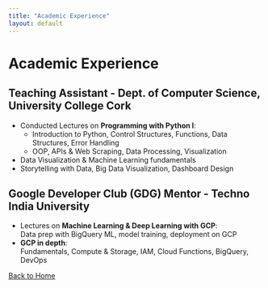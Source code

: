 ```yaml
---
title: "Academic Experience"
layout: default
---
```


# Academic Experience

## Teaching Assistant - Dept. of Computer Science, University College Cork
- Conducted Lectures on **Programming with Python I**:
  - Introduction to Python, Control Structures, Functions, Data Structures, Error Handling
  - OOP, APIs & Web Scraping, Data Processing, Visualization
- Data Visualization & Machine Learning fundamentals
- Storytelling with Data, Big Data Visualization, Dashboard Design

## Google Developer Club (GDG) Mentor - Techno India University
- Lectures on **Machine Learning & Deep Learning with GCP**:  
  Data prep with BigQuery ML, model training, deployment on GCP
- **GCP in depth**:  
  Fundamentals, Compute & Storage, IAM, Cloud Functions, BigQuery, DevOps

[Back to Home](index.md)
